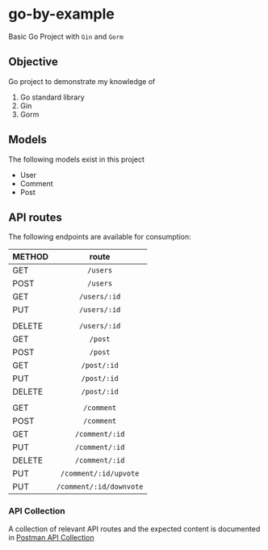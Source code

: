 # go-by-example
Basic Go Project with `Gin` and `Gorm`

## Objective

Go project to demonstrate my knowledge of
1. Go standard library
2. Gin
3. Gorm

## Models
The following models exist in this project
* User
* Comment
* Post

## API routes
The following endpoints are available for consumption:

| METHOD        | route                     |
| ------------- | :-------------:           |
| GET           | `/users`                  |
| POST          | `/users`                  |
| GET           | `/users/:id`              |
| PUT           | `/users/:id`              |
|               |                           |
| DELETE        | `/users/:id`              |
| GET           | `/post`                   |
| POST          | `/post`                   |
| GET           | `/post/:id`               |
| PUT           | `/post/:id`               |
| DELETE        | `/post/:id`               |
|               |                           |
| GET           | `/comment`                |
| POST          | `/comment`                |
| GET           | `/comment/:id`            |
| PUT           | `/comment/:id`            |
| DELETE        | `/comment/:id`            |
| PUT           | `/comment/:id/upvote`     |
| PUT           | `/comment/:id/downvote`    |


### API Collection
A collection of relevant API routes and the expected content is documented in [Postman API Collection](docs/User.postman_collection.json)